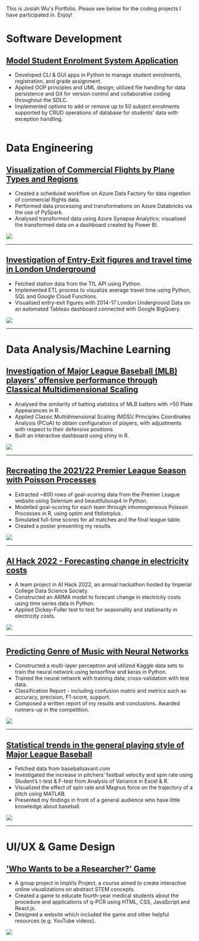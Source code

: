 This is Josiah Wu's Portfolio. Please see below for the coding projects I have participated in. Enjoy!

# Software Development

## [Model Student Enrolment System Application](https://github.com/ChristopherArdiwinata/UTS-FundamentalsSoftEng)
*	Developed CLI & GUI apps in Python to manage student enrolments, registration, and grade assignment.
*	Applied OOP principles and UML design; utilized file handling for data persistence and Git for version control and collaborative coding throughout the SDLC.
*	Implemented options to add or remove up to 50 subject enrolments supported by CRUD operations of database for students’ data with exception handling.

![]()



# Data Engineering

## [Visualization of Commercial Flights by Plane Types and Regions](https://github.com/jwu29/open-flights-visual)
*	Created a scheduled workflow on Azure Data Factory for data ingestion of commercial flights data.
*	Performed data processing and transformations on Azure Databricks via the use of PySpark.
*	Analysed transformed data using Azure Synapse Analytics; visualised the transformed data on a dashboard created by Power BI.

![](/portfolio_images/open_flights.png)

---

## [Investigation of Entry-Exit figures and travel time in London Underground](https://github.com/jwu29/TubeVisual)

* Fetched station data from the TfL API using Python.
* Implemented ETL process to visualize average travel time using Python, SQL and Google Cloud Functions.
* Visualised entry-exit figures with 2014-17 London Underground Data on an automated Tableau dashboard connected with Google BigQuery.

![](/portfolio_images/etl.png)

---

# Data Analysis/Machine Learning

## [Investigation of Major League Baseball (MLB) players' offensive performance through Classical Multidimensional Scaling](https://jwu29.shinyapps.io/MLBBattingStatsComparison/) 
* Analysed the similarity of batting statistics of MLB batters with >50 Plate Appearances in R.
* Applied Classic Multidimensional Scaling (MDS)/ Principles Coordinates Analysis (PCoA) to obtain configuration of players, with adjustments with respect to their defensive positions
* Built an interactive dashboard using shiny in R.

![](/portfolio_images/PCoA_MLB.png)

---

## [Recreating the 2021/22 Premier League Season with Poisson Processes](https://github.com/jwu29/21-22PLSimulation)

* Extracted ~800 rows of goal-scoring data from the Premier League website using Selenium and beautifulsoup4 in Python.
* Modelled goal-scoring for each team through inhomogeneous Poisson Processes in R, using optim and fitdistrplus.
* Simulated full-time scores for all matches and the final league table.
* Created a poster presenting my results.

![](/portfolio_images/poissonprocess.png)

---

## [AI Hack 2022 - Forecasting change in electricity costs](https://github.com/jwu29/AIHack2022-Group1)

* A team project in AI Hack 2022, an annual hackathon hosted by Imperial College Data Science Society.
* Constructed an ARIMA model to forecast change in electricity costs using time series data in Python.
* Applied Dickey-Fuller test to test for seasonality and stationarity in electricity costs.

![](/portfolio_images/aihack.png)

---

## [Predicting Genre of Music with Neural Networks](https://github.com/jwu29/music-genre-predictor)

* Constructed a multi-layer perceptron and utilized Kaggle data sets to train the neural network using tensorflow and keras in Python.
* Trained the neural network with training data; cross-validation with test data.
* Classification Report - including confusion matrix and metrics such as accuracy, precision, F1-score, support.
* Composed a written report of my results and conclusions. Awarded runners-up in the competition.

![](/portfolio_images/databrawl.png)

---

## [Statistical trends in the general playing style of Major League Baseball](https://docs.google.com/document/d/1togUvvKaK-zmpXBeoSVa4yxoX7fL2fUNDo8rWkH2E2c/edit?usp=sharing)

* Fetched data from baseballsavant.com
* Investigated the increase in pitchers’ fastball velocity and spin rate using Student’s t-test & F-test from Analysis of Variance in Excel & R.
* Visualized the effect of spin rate and Magnus force on the trajectory of a pitch using MATLAB.
* Presented my findings in front of a general audience who have little knowledge about baseball.

![](/portfolio_images/mlb.png)

---

# UI/UX & Game Design

## ['Who Wants to be a Researcher?' Game](https://jwu29.github.io/ImpVisGroup1project-main/Group1main1-2.html)

*	A group project in ImpVis Project, a course aimed to create interactive online visualizations on abstract STEM concepts.
*	Created a game to educate fourth-year medical students about the procedure and applications of q-PCR using HTML, CSS, JavaScript and React.js.
*	Designed a website which included the game and other helpful resources (e.g. YouTube videos).

![](/portfolio_images/impvis.png)








